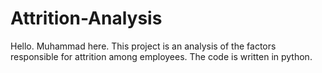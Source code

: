# Attrition-Analysis
Hello. Muhammad here.
This project is an analysis of the factors responsible for attrition among employees. The code is written in python.
